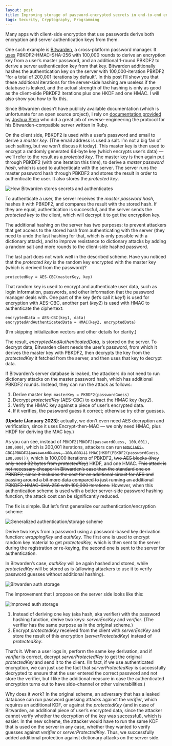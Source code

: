 ```yaml
---
layout: post
title: Improving storage of password-encrypted secrets in end-to-end encrypted apps
tags: Security, Cryptography, Programming
---
```


Many apps with client-side encryption that use passwords derive both encryption and server authentication keys from them.

One such example is [Bitwarden](https://bitwarden.com), a cross-platform password manager. It [uses](https://bitwarden.com/help/article/what-encryption-is-used/) PBKDF2-HMAC-SHA-256 with 100,000 rounds to derive an encryption key from a user’s master password, and an additional 1-round PBKDF2 to derive a server authentication key from that key. Bitwarden additionally hashes the authentication key on the server with 100,000-iteration PBKDF2 “for a total of 200,001 iterations by default”. In this post I’ll show you that these additional iterations for the server-side hashing are useless if the database is leaked, and the actual strength of the hashing is only as good as the client-side PBKDF2 iterations plus one HKDF and one HMAC. I will also show you how to fix this.

Since Bitwarden doesn’t have publicly available documentation (which is unfortunate for an open source project), I rely on [documentation provided](https://github.com/jcs/rubywarden/blob/master/API.md) by [Joshua Stein](https://twitter.com/jcs) who did a great job of reverse-engineering the protocol for his Bitwarden-compatible server written in Ruby.

On the client side, PBKDF2 is used with a user’s password and email to derive a _master key_. (The email address is used a salt. I’m not a big fan of such salting, but we won’t discuss it today). This master key is then used to encrypt a randomly generated 64-byte key (which encrypts user’s data) — we’ll refer to the result as a _protected key_. The master key is then again put through PBKDF2 (with one iteration this time), to derive a _master password hash_, which is used to authenticate with the server. The server runs the master password hash through PBKDF2 and stores the result in order to authenticate the user. It also stores the _protected key_.

![How Bitwarden stores secrets and authenticates](/img/2020/bitwarden_storage_scheme.webp)

To authenticate a user, the server receives the _master password hash_, hashes it with PBKDF2, and compares the result with the stored hash. If they are equal, authentication is successful, and the server sends the _protected key_ to the client, which will decrypt it to get the encryption key.

The additional hashing on the server has two purposes: to prevent attackers that get access to the stored hash from authenticating with the server (they need to undo the last hashing for that, which is only possible with a dictionary attack), and to improve resistance to dictionary attacks by adding a random salt and more rounds to the client-side hashed password.

The last part does not work well in the described scheme. Have you noticed that the _protected key_ is the random key encrypted with the master key (which is derived from the password)?

    protectedKey = AES-CBC(masterKey, key)

That random key is used to encrypt and authenticate user data, such as login information, passwords, and other information that the password manager deals with. One part of the key (let’s call it _key1_) is used for encryption with AES-CBC, another part (_key2_) is used with HMAC to authenticate the ciphertext:

    encryptedData = AES-CBC(key1, data)
    encryptedAndAuthenticatedData = HMAC(key2, encryptedData)

(I’m skipping initialization vectors and other details for clarity.)

The result, _encryptedAndAuthenticatedData_, is stored on the server. To decrypt data, Bitwarden client needs the user’s password, from which it derives the master key with PBKDF2, then decrypts the key from the _protectedKey_ it fetched from the server, and then uses that key to decrypt data.

If Bitwarden’s server database is leaked, the attackers do not need to run dictionary attacks on the master password hash, which has additional PBKDF2 rounds. Instead, they can run the attack as follows:

1.  Derive master key: `masterKey = PKBDF2(passwordGuess)`
2.  Decrypt _protectedKey_ (AES-CBC) to extract the HMAC key (_key2_).
3.  Verify the HMAC key against a piece of user’s encrypted data.
4.  If it verifies, the password guess it correct; otherwise try other guesses.

(**Update (January 2023)**: actually, we don't even need AES decryption and verification, since it uses Encrypt-then-MAC — we only need HMAC, plus HKDF for deriving the MAC key.)

As you can see, instead of `PBKDF2(PBKDF2(passwordGuess, 100,001), 100,000)`, which is 200,001 iterations, attackers can run ~~`HMAC(AES-CBC(PBKDF2(passwordGuess, 100,000)))`~~ `HMAC(HKDF(PBKDF2(passwordGuess, 100,000)))`, which is 100,000 iterations of PBKDF2, ~~two AES blocks (they only need 32 bytes from _protectedKey_)~~ HKDF, and one HMAC. ~~This attack is not necessary cheaper in Bitwarden’s case than the standard one on PBKDF2, since it includes the cost for an additional circuit for AES and passing around a bit more data compared to just running an additional PBKDF2-HMAC-SHA-256 with 100,000 iterations.~~ However, when this authentication scheme is used with a better server-side password hashing function, the attack cost can be significantly reduced.

The fix is simple. But let’s first generalize our authentication/encryption scheme:

![Generalized authentication/storage scheme](/img/2020/generalized_auth_storage_scheme.webp)

Derive two keys from a password using a password-based key derivation function: _wrappingKey_ and _authKey_. The first one is used to encrypt random key material to get _protectedKey_, which is then sent to the server during the registration or re-keying, the second one is sent to the server for authentication.

In Bitwarden’s case, _authKey_ will be again hashed and stored, while _protectedKey_ will be stored as is (allowing attackers to use it to verify password guesses without additional hashing).

![Bitwarden auth storage](/img/2020/bitwarden_auth_storage.webp)

The improvement that I propose on the server side looks like this:

![Improved auth storage](/img/2020/improved_auth_storage.webp)

1.  Instead of deriving one key (aka hash, aka verifier) with the password hashing function, derive two keys: _serverEncKey_ and _verifier_. (The verifier has the same purpose as in the original scheme.)
2.  Encrypt _protectedKey_ received from the client with _serverEncKey_ and store the result of this encryption (_serverProtectedKey_) instead of _protectedKey_.

That’s it. When a user logs in, perform the same key derivation, and if _verifier_ is correct, decrypt _serverProtectedKey_ to get the original _protectedKey_ and send it to the client. (In fact, if we use authenticated encryption, we can just use the fact that _serverProtectedKey_ is successfully decrypted to ensure that the user entered the correct password and not store the verifier, but I like the additional measure in case the authenticated encryption turns out to have side-channel or other vulnerabilities.)

Why does it work? In the original scheme, an adversary that has a leaked database can run password guessing attacks against the _verifier_, which requires an additional KDF, or against the _protectedKey_ (and in case of Bitwarden, an additional piece of user’s encrypted data, since the attacker cannot verify whether the decryption of the key was successful), which is easier. In the new scheme, the attacker would have to run the same KDF that is used on the server in any case, whether they wanted to verify guesses against _verifier_ or _serverProtectedKey_. Thus, we successfully added additional protection against dictionary attacks on the server side.

